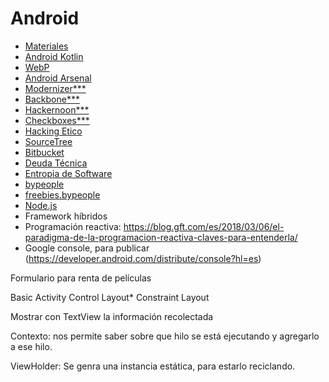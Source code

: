 # Android

* [Materiales](https://drive.google.com/drive/folders/1h8YT4ZpX4ijCbsbQ_L02GjzIW8om4J7s)
* [Android Kotlin](https://developer.android.com/kotlin)
* [WebP](https://developers.google.com/speed/webp/)
* [Android Arsenal](https://android-arsenal.com/)
* [Modernizer***](https://modernizr.com/)
* [Backbone***](https://backbonejs.org/#Getting-started)
* [Hackernoon***](https://hackernoon.com/)
* [Checkboxes***](https://www.sitepoint.com/save-multiple-checkbox-values-database-rails/)
* [Hacking Etico](https://backtrackacademy.com/cursos/gratis)
* [SourceTree](https://www.sourcetreeapp.com/)
* [Bitbucket](https://bitbucket.org/)
* [Deuda Técnica](https://en.wikipedia.org/wiki/Technical_debt)
* [Entropia de Software](https://es.wikipedia.org/wiki/Entrop%C3%ADa_del_software)
* [bypeople](https://www.bypeople.com/)
* [freebies.bypeople](https://freebies.bypeople.com/)
* [Node.js](https://nodejs.org/es/)
* Framework híbridos
* Programación reactiva: https://blog.gft.com/es/2018/03/06/el-paradigma-de-la-programacion-reactiva-claves-para-entenderla/
* Google console, para publicar (https://developer.android.com/distribute/console?hl=es)


Formulario para renta de películas

Basic Activity
Control Layout*
Constraint Layout

Mostrar con TextView la información recolectada


Contexto: nos permite saber sobre que hilo se está ejecutando y agregarlo a ese hilo.

ViewHolder: Se genra una instancia estática, para estarlo reciclando.


